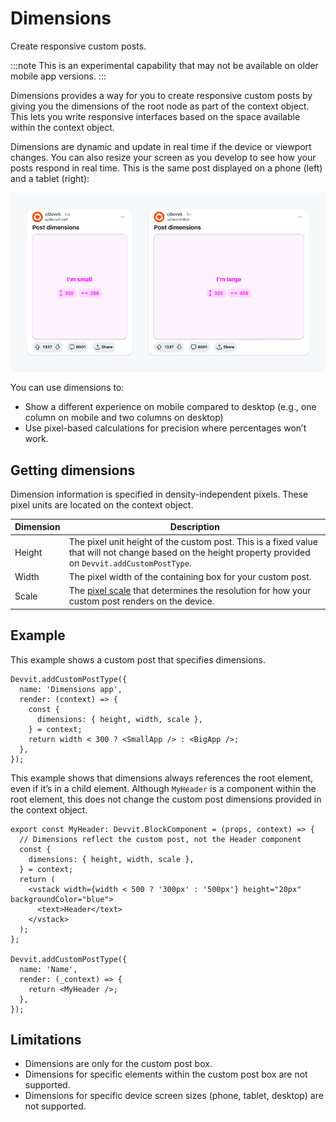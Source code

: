 # Dimensions

Create responsive custom posts.

:::note
This is an experimental capability that may not be available on older mobile app versions.
:::

Dimensions provides a way for you to create responsive custom posts by giving you the dimensions of the root node as part of the context object. This lets you write responsive interfaces based on the space available within the context object.

Dimensions are dynamic and update in real time if the device or viewport changes. You can also resize your screen as you develop to see how your posts respond in real time. This is the same post displayed on a phone (left) and a tablet (right):

![A post that is aware of its size](./assets/custom-posts/custom-posts-dimensions.png)

You can use dimensions to:

- Show a different experience on mobile compared to desktop (e.g., one column on mobile and two columns on desktop)
- Use pixel-based calculations for precision where percentages won’t work.

## Getting dimensions

Dimension information is specified in density-independent pixels. These pixel units are located on the context object.

| Dimension | Description                                                                                                                                                                |
| --------- | -------------------------------------------------------------------------------------------------------------------------------------------------------------------------- |
| Height    | The pixel unit height of the custom post. This is a fixed value that will not change based on the height property provided on `Devvit.addCustomPostType`.                  |
| Width     | The pixel width of the containing box for your custom post.                                                                                                                |
| Scale     | The [pixel scale](https://developer.mozilla.org/en-US/docs/Web/API/Window/devicePixelRatio) that determines the resolution for how your custom post renders on the device. |

## Example

This example shows a custom post that specifies dimensions.

```tsx
Devvit.addCustomPostType({
  name: 'Dimensions app',
  render: (context) => {
    const {
      dimensions: { height, width, scale },
    } = context;
    return width < 300 ? <SmallApp /> : <BigApp />;
  },
});
```

This example shows that dimensions always references the root element, even if it’s in a child element. Although `MyHeader` is a component within the root element, this does not change the custom post dimensions provided in the context object.

```tsx
export const MyHeader: Devvit.BlockComponent = (props, context) => {
  // Dimensions reflect the custom post, not the Header component
  const {
    dimensions: { height, width, scale },
  } = context;
  return (
    <vstack width={width < 500 ? '300px' : '500px'} height="20px" backgroundColor="blue">
      <text>Header</text>
    </vstack>
  );
};

Devvit.addCustomPostType({
  name: 'Name',
  render: (_context) => {
    return <MyHeader />;
  },
});
```

## Limitations

- Dimensions are only for the custom post box.
- Dimensions for specific elements within the custom post box are not supported.
- Dimensions for specific device screen sizes (phone, tablet, desktop) are not supported.
